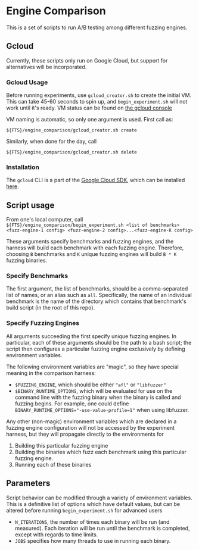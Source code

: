 # Engine Comparison

This is a set of scripts to run A/B testing among different fuzzing engines.

## Gcloud

Currently, these scripts only run on Google Cloud, but support for alternatives will be incorporated.

### Gcloud Usage

Before running experiments, use `gcloud_creator.sh` to create the initial VM.
This can take 45-60 seconds to spin up, and `begin_experiment.sh` will not work
until it's ready.
VM status can be found on [the gcloud
console](https://pantheon.corp.google.com/compute/instances?project=fuzzer-test-suite)

VM naming is automatic, so only one argument is used. First call as:

```
${FTS}/engine_comparison/gcloud_creator.sh create
```

Similarly, when done for the day, call

```
${FTS}/engine_comparison/gcloud_creator.sh delete
```

### Installation

The `gcloud` CLI is a part of the [Google Cloud SDK](https://cloud.google.com/sdk/gcloud/),
which can be installed [here](https://cloud.google.com/sdk/downloads).


## Script usage

From one's local computer, call ` ${FTS}/engine_comparison/begin_experiment.sh
<list of benchmarks> <fuzz-engine-1 config> <fuzz-engine-2 config>...<fuzz-engine-K config>`

These arguments specify benchmarks and fuzzing engines, and the harness will build
each benchmark with each fuzzing engine. Therefore, choosing `B` benchmarks
and `K` unique fuzzing engines will build `B * K` fuzzing binaries.

### Specify Benchmarks

The first argument, the list of benchmarks, should be a comma-separated list of names,
or an alias such as `all`. Specifically, the name of an individual benchmark is the name of
the directory which contains that benchmark's build script (in the root of this repo).

### Specify Fuzzing Engines

All arguments succeeding the first specify unique fuzzing engines. In particular,
each of these arguments should be the path to a bash script; the script then
configures a particular fuzzing engine exclusively by defining environment variables.

The following environment variables are "magic", so they have special meaning in
the comparison harness:

- `$FUZZING_ENGINE`, which should be either `"afl"` or `"libfuzzer"`
- `$BINARY_RUNTIME_OPTIONS`, which will be evaluated for use on the command
  line with the fuzzing
  binary when the binary is called and fuzzing begins. For example, one could
  define `BINARY_RUNTIME_OPTIONS="-use-value-profile=1"` when using libfuzzer.

Any other (non-magic) environment variables which are declared in a fuzzing engine
configuration will not be accessed by the experiment harness, but they will
propagate directly to the environments for

1. Building this particular fuzzing engine
2. Building the binaries which fuzz each benchmark using this particular fuzzing engine.
3. Running each of these binaries


## Parameters

Script behavior can be modified through a variety of environment variables. This
is a definitive list of options which have default values, but can be altered
before running `begin_experiment.sh` for advanced users

- `N_ITERATIONS`, the number of times each binary will be run (and measured).
Each iteration will be run until the benchmark is completed, except with regards
to time limits.
- `JOBS` specifies how many threads to use in running each binary.

